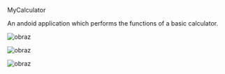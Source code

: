 MyCalculator


An andoid application which performs the functions of a basic calculator.


![obraz](https://user-images.githubusercontent.com/65543990/109649973-e12d9280-7b5c-11eb-868e-0fd73ef84aed.png)


![obraz](https://user-images.githubusercontent.com/65543990/109650059-fefaf780-7b5c-11eb-82bf-6b12fbda245a.png)


![obraz](https://user-images.githubusercontent.com/65543990/109650131-1b972f80-7b5d-11eb-93f4-d61b4c91773a.png)
